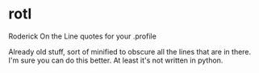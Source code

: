# rotl
Roderick On the Line quotes for your .profile

Already old stuff, sort of minified to obscure all the lines that are in there. I'm sure you can do this better. At least it's not written in python.
